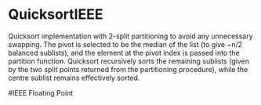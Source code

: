 # QuicksortIEEE

Quicksort implementation with 2-split partitioning to avoid any unnecessary swapping.
The pivot is selected to be the median of the list (to give ~n/2 balanced sublists), 
and the element at the pivot index is passed into the partition function. Quicksort 
recursively sorts the remaining sublists (given by the two split points returned from 
the partitioning procedure), while the centre sublist remains effectively sorted.

#IEEE Floating Point


